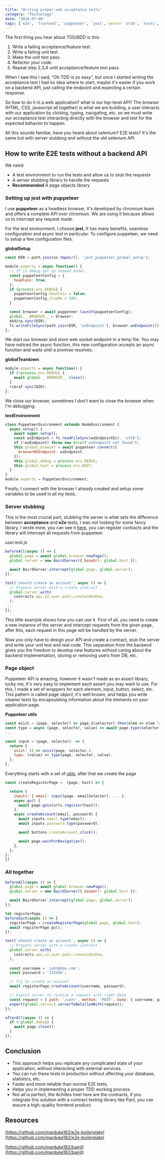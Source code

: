 ```yaml
---
title: "Writing proper web acceptance tests"
category: "Technology"
date: "2018-07-08"
tags: ['e2e', 'frontend', 'puppeteer', 'jest', server 'stub', 'tests', 'acceptance', 'tdd',]
---
```


<!-- {% asset 2018-07-01-writing-proper-frontend-acceptance-tests.png class="center-image post-main-image" alt="Jekyll SEO tutorial represented by tools" !width !height %} -->

The first thing you hear about TDD/BDD is this:

1. Write a failing acceptance/feature test.
2. Write a failing unit test.
3. Make the unit test pass.
4. Refactor your code.
5. Repeat step 2,3,4 until acceptance/feature test pass.

When I saw this I said, "Oh TDD is so easy", but once I started writing the acceptance test I had no idea where to start, maybe it's easier if you work on a backend API, just calling the endpoint and expecting a certain response.

So how to do it in a web application? what is our top-level API? The browser (HTML, CSS, javascript all together) is what we are building, a user interacts with our application by clicking, typing, navigating, etc. so we must write our acceptance test interacting directly with the browser and test for the expected behavior to happen.

All this sounds familiar, have you heard about selenium? E2E tests? It's the same but with server stubbing and without the old selenium API.

## How to write E2E tests without a backend API

We need:

* A test environment to run the tests and allow us to stub the requests
* A server stubbing library to handle the requests
* **Recommended** A page objects library

### Setting up jest with puppeteer

I use **puppeteer** as a headless browser, it's developed by chromium team and offers a complete API over chromium. We are using it because allows us to intercept any request made.

For the test environment, I  choose  **jest**, It has many benefits, seamless configuration and async test in particular. To configure puppeteer, we need to setup a few configuration files:

**globalSetup**
```javascript
const DIR = path.join(os.tmpdir(), 'jest_puppeteer_global_setup');

module.exports = async function() {
  // If is debug get up headed model
  const puppeteerConfig = {
    headless: true,
  };
  if (process.env.DEBUG) {
    puppeteerConfig.headless = false;
    puppeteerConfig.slowMo = 100;
  }

  const browser = await puppeteer.launch(puppeteerConfig);
  global.__BROWSER__ = browser;
  mkdirp.sync(DIR);
  fs.writeFileSync(path.join(DIR, 'wsEndpoint'), browser.wsEndpoint());
};
```

We start our browser and store web socket endpoint in a temp file. You may have noticed the async function, this new configuration accepts an async function and waits until a promise resolves.

**globalTeardown**
```javascript
module.exports = async function() {
  if (!process.env.DEBUG) {
    await global.__BROWSER__.close();
  }
  rimraf.sync(DIR);
};
```

We close our browser, sometimes I don't want to close the browser when I'm debugging.

**testEnvironment**
```javascript
class PuppeteerEnvironment extends NodeEnvironment {
  async setup() {
    await super.setup();
    const wsEndpoint = fs.readFileSync(wsEndpointDir, 'utf8');
    if (!wsEndpoint) throw new Error('wsEndpoint not found');
    this.global.browser = await puppeteer.connect({
      browserWSEndpoint: wsEndpoint,
    });
    this.global.debug = process.env.DEBUG;
    this.global.host = process.env.HOST;
  }
}
module.exports = PuppeteerEnvironment;
```

Finally, I connect with the browser I already created and setup some variables to be used in all my tests.

### Server stubbing

This is the most crucial part, stubbing the server is what sets the difference between **acceptance** and **e2e** tests, I was not looking for some fancy library, I wrote mine, you can see it [here](https://github.com/marduke182/baird/tree/master/packages/baird-server), you can register contracts and the library will intercept all requests from puppeteer.


*user.test.js*
```javascript
beforeAll(async () => {
  global.page = await global.browser.newPage();
  global.server = new BairdServer({ baseUrl: global.host });

  await BairdServer.intercept(global.page, global.server);
});

test('should create an account', async () => {
  // Prepare server with a create contract
  global.server.with(
    contracts.api.v2.user.post.createJohnDoe,
  );
...
});
```

This little example shows how you can use it. First of all, you need to create a new instance of the server and intercept requests from the given page, after this, each request in this page will be handled by the server.

Now you only have to design your API and create a contract, stub the server and write your unit test and real code. This separation from the backend gives you the freedom to develop new features without caring about the backend implementation, storing or removing users from DB, etc.

### Page object

Puppeteer API is amazing, however it wasn't made as an assert library, lucky me, It's very easy to implement each assert you may want to use. For this, I made a set of wrappers for each element, input, button, select, etc. This pattern is called *page object*, it's well known, and helps you write cleaner tests by encapsulating information about the elements on your application page.

**Puppeteer utils**
```javascript
const exist = (page, selector) => page.$(selector).then(elem => elem !== null);
const type = async (page, selector, value) => await page.type(selector, value);
...

const input = (page, selector)  => {
  return {
    exist: () => exist(page, selector,),
    typw: (value) => type(page, selector, value),
  };
};
```
Everything starts with a set of [utils](https://github.com/marduke182/baird/tree/master/packages/baird-page-objects), after that we create the page

```javascript
const createRegisterPage =  (page, host) => {

  return {
    inputs: { email: input(page, emailSelector), ... },
    async go() {
      await page.goto(urls.register(host));
    },
    async createAccount(email, password) {
      await inputs.email.type(email);
      await inputs.password.type(password);

      await buttons.createAccount.click();

      await page.waitForNavigation();
    },
  };
};
})
```

### All together


```javascript
beforeAll(async () => {
  global.page = await global.browser.newPage();
  global.server = new BairdServer({ baseUrl: global.host });

  await BairdServer.intercept(global.page, global.server);
});

let registerPage;
beforeEach(async () => {
  registerPage = createRegisterPage(global.page, global.host);
  await registerPage.go();
});

test('should create an account', async () => {
  // Prepare server with a create contract
  global.server.with(
    contracts.api.v2.user.post.createJohnDoe,
  );
  
  const username = 'john@doe.com';
  const password = '123456';

  // Try to create an account
  await registerPage.createAccount(username, password);

  // Expect server to receive a request with right data
  const request = { path: '/user', method: 'POST', body: { username, password }};
  expect(global.server).serverToBeCalledWith(request);
});

afterAll(async () => {
  if (!global.debug) {
    await page.close();
  }
});
```

## Conclusion
* This approach helps you replicate any complicated state of your application, without interacting with external services.
* You can run these tests in production without affecting your database, statistics, etc.
* Faster and more reliable than normal E2E tests.
* Helps you in implementing a proper TDD working process.
* Not all is perfect, the Achilles heel here are the contracts, if you integrate this solution with a contract testing library like Pact, you can assure a high-quality frontend product.

## Resources

 [https://github.com/marduke182/e2e-boilerplate](https://github.com/marduke182/e2e-boilerplate)

 [https://github.com/marduke182/baird](https://github.com/marduke182/baird)